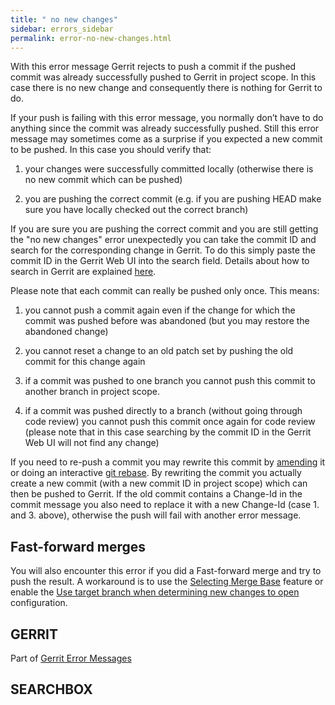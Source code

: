 ```yaml
---
title: " no new changes"
sidebar: errors_sidebar
permalink: error-no-new-changes.html
---
```

With this error message Gerrit rejects to push a commit if the pushed
commit was already successfully pushed to Gerrit in project scope. In
this case there is no new change and consequently there is nothing for
Gerrit to do.

If your push is failing with this error message, you normally don’t have
to do anything since the commit was already successfully pushed. Still
this error message may sometimes come as a surprise if you expected a
new commit to be pushed. In this case you should verify that:

1.  your changes were successfully committed locally (otherwise there is
    no new commit which can be pushed)

2.  you are pushing the correct commit (e.g. if you are pushing HEAD
    make sure you have locally checked out the correct branch)

If you are sure you are pushing the correct commit and you are still
getting the "no new changes" error unexpectedly you can take the commit
ID and search for the corresponding change in Gerrit. To do this simply
paste the commit ID in the Gerrit Web UI into the search field. Details
about how to search in Gerrit are explained [here](user-search.html).

Please note that each commit can really be pushed only once. This means:

1.  you cannot push a commit again even if the change for which the
    commit was pushed before was abandoned (but you may restore the
    abandoned change)

2.  you cannot reset a change to an old patch set by pushing the old
    commit for this change again

3.  if a commit was pushed to one branch you cannot push this commit to
    another branch in project scope.

4.  if a commit was pushed directly to a branch (without going through
    code review) you cannot push this commit once again for code review
    (please note that in this case searching by the commit ID in the
    Gerrit Web UI will not find any change)

If you need to re-push a commit you may rewrite this commit by
[amending](http://www.kernel.org/pub/software/scm/git/docs/git-commit.html)
it or doing an interactive [git
rebase](http://www.kernel.org/pub/software/scm/git/docs/git-rebase.html).
By rewriting the commit you actually create a new commit (with a new
commit ID in project scope) which can then be pushed to Gerrit. If the
old commit contains a Change-Id in the commit message you also need to
replace it with a new Change-Id (case 1. and 3. above), otherwise the
push will fail with another error message.

## Fast-forward merges

You will also encounter this error if you did a Fast-forward merge and
try to push the result. A workaround is to use the [Selecting Merge
Base](user-upload.html#base) feature or enable the [Use target branch
when determining new changes to
open](project-configuration.html#_use_target_branch_when_determining_new_changes_to_open)
configuration.

## GERRIT

Part of [Gerrit Error Messages](error-messages.html)

## SEARCHBOX

